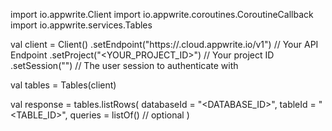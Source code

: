 import io.appwrite.Client
import io.appwrite.coroutines.CoroutineCallback
import io.appwrite.services.Tables

val client = Client()
    .setEndpoint("https://<REGION>.cloud.appwrite.io/v1") // Your API Endpoint
    .setProject("<YOUR_PROJECT_ID>") // Your project ID
    .setSession("") // The user session to authenticate with

val tables = Tables(client)

val response = tables.listRows(
    databaseId = "<DATABASE_ID>",
    tableId = "<TABLE_ID>",
    queries = listOf() // optional
)
